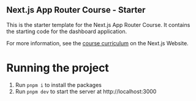 ## Next.js App Router Course - Starter

This is the starter template for the Next.js App Router Course. It contains the starting code for the dashboard application.

For more information, see the [course curriculum](https://nextjs.org/learn) on the Next.js Website.

# Running the project

1. Run `pnpm i` to install the packages
2. Run `pnpm dev` to start the server at http://localhost:3000